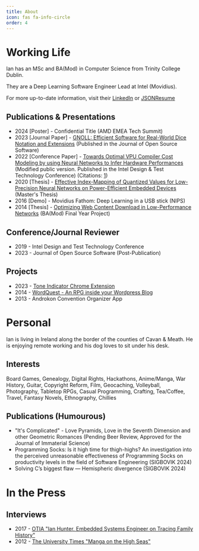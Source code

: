 ```yaml
---
title: About
icon: fas fa-info-circle
order: 4
---
```


# Working Life
Ian has an MSc and BA(Mod) in Computer Science from Trinity College Dublin.

They are a Deep Learning Software Engineer Lead at Intel (Movidius). 

For more up-to-date information, visit their <a href="https://www.linkedin.com/in/ianfhunter/">LinkedIn</a> or <a href="https://registry.jsonresume.org/ianfhunter">JSONResume</a>

## Publications & Presentations
- 2024 \[Poster\] - Confidential Title (AMD EMEA Tech Summit)
- 2023 \[Journal Paper\] - [GNOLL: Efficient Software for Real-World Dice Notation and Extensions](https://joss.theoj.org/papers/10.21105/joss.04816) (Published in the Journal of Open Source Software)
- 2022 \[Conference Paper\] - [Towards Optimal VPU Compiler Cost Modeling by using Neural Networks to Infer Hardware Performances](https://www.researchgate.net/publication/360512691_Towards_Optimal_VPU_Compiler_Cost_Modeling_by_using_Neural_Networks_to_Infer_Hardware_Performances) (Modified public version. Published in the Intel Design & Test Technology Conference) (Citations: [1](https://arxiv.org/pdf/2302.11405.pdf))
- 2020 \[Thesis\] - [Effective Index-Mapping of Quantized Values for Low-Precision Neural Networks on Power-Efficient Embedded Devices](https://www.researchgate.net/publication/359218626_Effective_Index-Mapping_of_Quantized_Values_for_Low-Precision_Neural_Networks_on_Power-Efficient_Embedded_Devices) (Master's Thesis)
- 2016 \[Demo\] - Movidius Fathom: Deep Learning in a USB stick (NIPS)
- 2014 \[Thesis\] - [Optimizing Web Content Download in Low-Performance Networks](https://www.researchgate.net/publication/359218409_Optimizing_Web_Content_Download_in_Low-Performance_Networks) (BA(Mod) Final Year Project)

## Conference/Journal Reviewer
- 2019 - Intel Design and Test Technology Conference
- 2023 - Journal of Open Source Software (Post-Publication)

## Projects
- 2023 - [Tone Indicator Chrome Extension](https://chrome.google.com/webstore/detail/tone-indicators-explained/oahffmgbcaeeadnhlnhpaifemijpfddn)
- 2014 - [WordQuest - An RPG inside your Wordpress Blog](https://github.com/ianfhunter/WordQuest)
- 2013 - Androkon Convention Organizer App

# Personal
Ian is living in Ireland along the border of the counties of Cavan & Meath. He is enjoying remote working and his dog loves to sit under his desk. 

## Interests
Board Games, Genealogy, Digital Rights, Hackathons, Anime/Manga, War History, Guitar, Copyright Reform, Film, Geocaching, Volleyball, Photography, Tabletop RPGs, Casual Programming, Crafting, Tea/Coffee, Travel, Fantasy Novels, Ethnography, Chillies

## Publications (Humourous)

- "It's Complicated" - Love Pyramids, Love in the Seventh Dimension and other Geometric Romances (Pending Beer Review, Approved for the Journal of Immaterial Science)
- Programming Socks: Is it high time for thigh-highs? An investigation into the perceived unreasonable effectiveness of Programming Socks on productivity levels in the field of Software Engineering (SIGBOVIK 2024)
- Solving C’s biggest flaw — Hemispheric divergence (SIGBOVIK 2024)

# In the Press

## Interviews 
- 2017 - [OTIA "Ian Hunter, Embedded Systems Engineer on Tracing Family History"](https://otia.io/2017/11/03/ian-hunter-embedded-systems-engineer-on-tracing-family-history/)
- 2012 - [The University Times "Manga on the High Seas"](https://universitytimes.ie/2012/11/manga-on-the-high-seas/)
